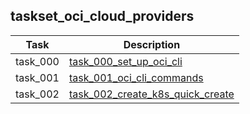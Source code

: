 ## taskset_oci_cloud_providers

| Task | Description |
| --- | --- |
| task_000 | [task_000_set_up_oci_cli](task_000_set_up_oci_cli) |
| task_001 | [task_001_oci_cli_commands](task_001_oci_cli_commands) |
| task_002 | [task_002_create_k8s_quick_create](task_002_create_k8s_quick_create) |

